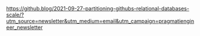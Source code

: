 https://github.blog/2021-09-27-partitioning-githubs-relational-databases-scale/?utm_source=newsletter&utm_medium=email&utm_campaign=pragmatiengineer_newsletter
